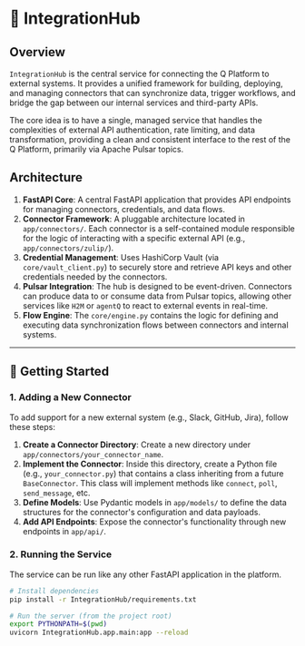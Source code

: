 # 🔌 IntegrationHub

## Overview

`IntegrationHub` is the central service for connecting the Q Platform to external systems. It provides a unified framework for building, deploying, and managing connectors that can synchronize data, trigger workflows, and bridge the gap between our internal services and third-party APIs.

The core idea is to have a single, managed service that handles the complexities of external API authentication, rate limiting, and data transformation, providing a clean and consistent interface to the rest of the Q Platform, primarily via Apache Pulsar topics.

## Architecture

1.  **FastAPI Core**: A central FastAPI application that provides API endpoints for managing connectors, credentials, and data flows.
2.  **Connector Framework**: A pluggable architecture located in `app/connectors/`. Each connector is a self-contained module responsible for the logic of interacting with a specific external API (e.g., `app/connectors/zulip/`).
3.  **Credential Management**: Uses HashiCorp Vault (via `core/vault_client.py`) to securely store and retrieve API keys and other credentials needed by the connectors.
4.  **Pulsar Integration**: The hub is designed to be event-driven. Connectors can produce data to or consume data from Pulsar topics, allowing other services like `H2M` or `agentQ` to react to external events in real-time.
5.  **Flow Engine**: The `core/engine.py` contains the logic for defining and executing data synchronization flows between connectors and internal systems.

---

## 🚀 Getting Started

### 1. Adding a New Connector

To add support for a new external system (e.g., Slack, GitHub, Jira), follow these steps:

1.  **Create a Connector Directory**: Create a new directory under `app/connectors/your_connector_name`.
2.  **Implement the Connector**: Inside this directory, create a Python file (e.g., `your_connector.py`) that contains a class inheriting from a future `BaseConnector`. This class will implement methods like `connect`, `poll`, `send_message`, etc.
3.  **Define Models**: Use Pydantic models in `app/models/` to define the data structures for the connector's configuration and data payloads.
4.  **Add API Endpoints**: Expose the connector's functionality through new endpoints in `app/api/`.

### 2. Running the Service

The service can be run like any other FastAPI application in the platform.

```bash
# Install dependencies
pip install -r IntegrationHub/requirements.txt

# Run the server (from the project root)
export PYTHONPATH=$(pwd)
uvicorn IntegrationHub.app.main:app --reload
```
